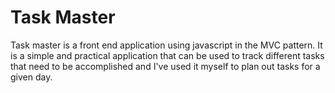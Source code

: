 Task Master
============

Task master is a front end application using javascript in the MVC pattern. It is a simple and practical application that can be used to track different tasks that need to be accomplished and I've used it myself to plan out tasks for a given day.
